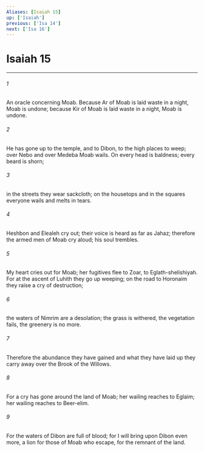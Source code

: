 ```yaml
---
Aliases: [Isaiah 15]
up: ['Isaiah']
previous: ['Isa 14']
next: ['Isa 16']
---
```

# Isaiah 15
***



###### 1 
An oracle concerning Moab. Because Ar of Moab is laid waste in a night, Moab is undone; because Kir of Moab is laid waste in a night, Moab is undone. 

###### 2 
He has gone up to the temple, and to Dibon, to the high places to weep; over Nebo and over Medeba Moab wails. On every head is baldness; every beard is shorn; 

###### 3 
in the streets they wear sackcloth; on the housetops and in the squares everyone wails and melts in tears. 

###### 4 
Heshbon and Elealeh cry out; their voice is heard as far as Jahaz; therefore the armed men of Moab cry aloud; his soul trembles. 

###### 5 
My heart cries out for Moab; her fugitives flee to Zoar, to Eglath-shelishiyah. For at the ascent of Luhith they go up weeping; on the road to Horonaim they raise a cry of destruction; 

###### 6 
the waters of Nimrim are a desolation; the grass is withered, the vegetation fails, the greenery is no more. 

###### 7 
Therefore the abundance they have gained and what they have laid up they carry away over the Brook of the Willows. 

###### 8 
For a cry has gone around the land of Moab; her wailing reaches to Eglaim; her wailing reaches to Beer-elim. 

###### 9 
For the waters of Dibon are full of blood; for I will bring upon Dibon even more, a lion for those of Moab who escape, for the remnant of the land.
